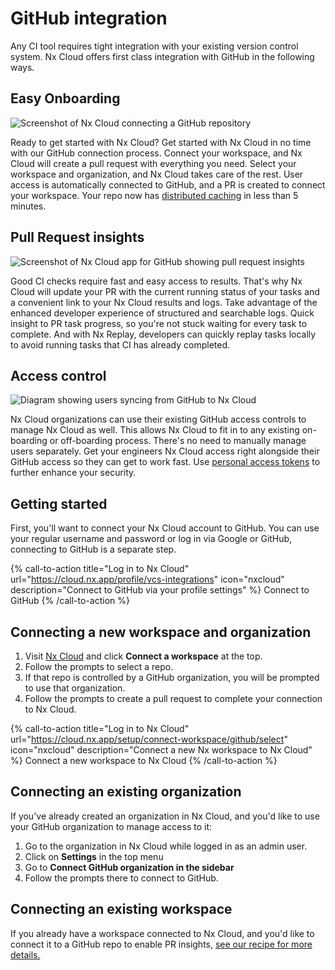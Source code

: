 # GitHub integration

Any CI tool requires tight integration with your existing version control system. Nx Cloud offers first class integration with GitHub in the following ways.

## Easy Onboarding

![Screenshot of Nx Cloud connecting a GitHub repository](/nx-cloud/features/github-onboarding.avif)

Ready to get started with Nx Cloud? Get started with Nx Cloud in no time with our GitHub connection process. Connect your workspace, and Nx Cloud will create a pull request with everything you need. Select your workspace and organization, and Nx Cloud takes care of the rest. User access is automatically connected to GitHub, and a PR is created to connect your workspace. Your repo now has [distributed caching](/ci/features/remote-cache) in less than 5 minutes.

## Pull Request insights

![Screenshot of Nx Cloud app for GitHub showing pull request insights](/nx-cloud/features/github-pr-bot.avif)

Good CI checks require fast and easy access to results. That's why Nx Cloud will update your PR with the current running status of your tasks and a convenient link to your Nx Cloud results and logs. Take advantage of the enhanced developer experience of structured and searchable logs. Quick insight to PR task progress, so you're not stuck waiting for every task to complete. And with Nx Replay, developers can quickly replay tasks locally to avoid running tasks that CI has already completed.

## Access control

![Diagram showing users syncing from GitHub to Nx Cloud](/nx-cloud/features/github-user-management.avif)

Nx Cloud organizations can use their existing GitHub access controls to manage Nx Cloud as well. This allows Nx Cloud to fit in to any existing on-boarding or off-boarding process. There's no need to manually manage users separately. Get your engineers Nx Cloud access right alongside their GitHub access so they can get to work fast. Use [personal access tokens](/ci/recipes/security/personal-access-tokens) to further enhance your security.

## Getting started

First, you'll want to connect your Nx Cloud account to GitHub. You can use your regular username and password or log in via Google or GitHub, connecting to GitHub is a separate step.

{% call-to-action title="Log in to Nx Cloud" url="https://cloud.nx.app/profile/vcs-integrations" icon="nxcloud" description="Connect to GitHub via your profile settings" %}
Connect to GitHub
{% /call-to-action %}

## Connecting a new workspace and organization

1. Visit [Nx Cloud](https://cloud.nx.app) and click **Connect a workspace** at the top.
2. Follow the prompts to select a repo.
3. If that repo is controlled by a GitHub organization, you will be prompted to use that organization.
4. Follow the prompts to create a pull request to complete your connection to Nx Cloud.

{% call-to-action title="Log in to Nx Cloud" url="https://cloud.nx.app/setup/connect-workspace/github/select" icon="nxcloud" description="Connect a new Nx workspace to Nx Cloud" %}
Connect a new workspace to Nx Cloud
{% /call-to-action %}

## Connecting an existing organization

If you've already created an organization in Nx Cloud, and you'd like to use your GitHub organization to manage access to it:

1. Go to the organization in Nx Cloud while logged in as an admin user.
2. Click on **Settings** in the top menu
3. Go to **Connect GitHub organization in the sidebar**
4. Follow the prompts there to connect to GitHub.

## Connecting an existing workspace

If you already have a workspace connected to Nx Cloud, and you'd like to connect it to a GitHub repo to enable PR insights, [see our recipe for more details.](/ci/recipes/source-control-integration/github)
